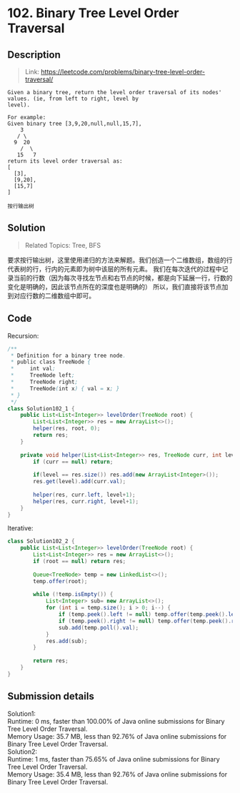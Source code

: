 # 102. Binary Tree Level Order Traversal

## Description

> Link: https://leetcode.com/problems/binary-tree-level-order-traversal/

```
Given a binary tree, return the level order traversal of its nodes' values. (ie, from left to right, level by
level).

For example:
Given binary tree [3,9,20,null,null,15,7],
    3
   / \
  9  20
    /  \
   15   7
return its level order traversal as:
[
  [3],
  [9,20],
  [15,7]
]

按行输出树

```


## Solution

> Related Topics: Tree, BFS

要求按行输出树，这里使用递归的方法来解题。我们创造一个二维数组，数组的行代表树的行，行内的元素即为树中该层的所有元素。
我们在每次迭代的过程中记录当前的行数（因为每次寻找左节点和右节点的时候，都是向下延展一行，行数的变化是明确的，因此该节点所在的深度也是明确的）
所以，我们直接将该节点加到对应行数的二维数组中即可。


## Code
Recursion:
```java
/**
 * Definition for a binary tree node.
 * public class TreeNode {
 *     int val;
 *     TreeNode left;
 *     TreeNode right;
 *     TreeNode(int x) { val = x; }
 * }
 */
class Solution102_1 {
    public List<List<Integer>> levelOrder(TreeNode root) {
        List<List<Integer>> res = new ArrayList<>();
        helper(res, root, 0);
        return res;
    }
    
    private void helper(List<List<Integer>> res, TreeNode curr, int level) {
        if (curr == null) return;
        
        if(level == res.size()) res.add(new ArrayList<Integer>());
        res.get(level).add(curr.val);
        
        helper(res, curr.left, level+1);
        helper(res, curr.right, level+1);    
    }
}     
```
Iterative: 
```java
class Solution102_2 {
    public List<List<Integer>> levelOrder(TreeNode root) {
        List<List<Integer>> res = new ArrayList<>();
        if (root == null) return res;
        
        Queue<TreeNode> temp = new LinkedList<>();
        temp.offer(root);
        
        while (!temp.isEmpty()) {
            List<Integer> sub= new ArrayList<>();
            for (int i = temp.size(); i > 0; i--) {
                if (temp.peek().left != null) temp.offer(temp.peek().left);
                if (temp.peek().right != null) temp.offer(temp.peek().right);
                sub.add(temp.poll().val);
            }
            res.add(sub);
        }
        
        return res;
    }
}
```

## Submission details
Solution1: <br>
Runtime: 0 ms, faster than 100.00% of Java online submissions for Binary Tree Level Order Traversal.<br>
Memory Usage: 35.7 MB, less than 92.76% of Java online submissions for Binary Tree Level Order Traversal.<br>
Solution2:<br>
Runtime: 1 ms, faster than 75.65% of Java online submissions for Binary Tree Level Order Traversal.<br>
Memory Usage: 35.4 MB, less than 92.76% of Java online submissions for Binary Tree Level Order Traversal.
